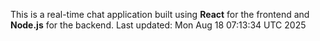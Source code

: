 This is a real-time chat application built using **React** for the frontend and **Node.js** for the backend.
Last updated: Mon Aug 18 07:13:34 UTC 2025
